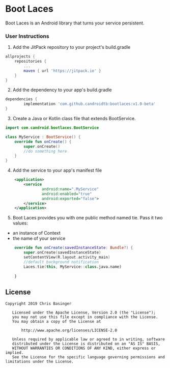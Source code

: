 # Boot Laces
Boot Laces is an Android library that turns your service persistent.
### User Instructions
1. Add the JitPack repository to your project's build.gradle
```gradle
allprojects {
	repositories {
		...
		maven { url 'https://jitpack.io' }
	}
}
```
2. Add the dependency to your app's build.gradle
```gradle
dependencies {
        implementation 'com.github.candroidtb:bootlaces:v1.0-beta'
}
```
3. Create a Java or Kotlin class file that extends BootService.
```kotlin
import com.candroid.bootlaces.BootService

class MyService : BootService() {
    override fun onCreate() {
        super.onCreate()
        //do something here
    }
}
```
4. Add the service to your app's manifest file
```xml
    <application>
        <service
                android:name=".MyService"
                android:enabled="true"
                android:exported="false">
        </service>
    </application>
```
5. Boot Laces provides you with one public method named tie. Pass it two values: 
- an instance of Context  
- the name of your service  
```kotlin
    override fun onCreate(savedInstanceState: Bundle?) {
        super.onCreate(savedInstanceState)
        setContentView(R.layout.activity_main)
        //default background notification 
        Laces.tie(this, MyService::class.java.name)
       
    }
```

## License
```
Copyright 2019 Chris Basinger

   Licensed under the Apache License, Version 2.0 (the "License");
   you may not use this file except in compliance with the License.
   You may obtain a copy of the License at

       http://www.apache.org/licenses/LICENSE-2.0

   Unless required by applicable law or agreed to in writing, software
   distributed under the License is distributed on an "AS IS" BASIS,
   WITHOUT WARRANTIES OR CONDITIONS OF ANY KIND, either express or implied.
   See the License for the specific language governing permissions and
limitations under the License.
```